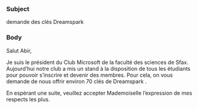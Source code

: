 ﻿### Subject
demande des clés Dreamspark
### Body
Salut Abir,

Je suis le président du Club Microsoft de la faculté des sciences de Sfax. Aujourd’hui notre club a mis un stand à la disposition de tous les étudiants pour pouvoir s’inscrire et devenir des membres. Pour cela, on vous demande de nous offrir environ 70 clés de Dreamspark .

En espérant une suite, veuillez accepter Mademoiselle l’expression de mes respects les plus.
